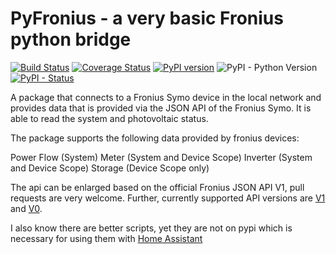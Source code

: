# PyFronius - a very basic Fronius python bridge
[![Build Status](https://travis-ci.com/nielstron/pyfronius.svg?branch=master)](https://travis-ci.com/nielstron/pyfronius)
[![Coverage Status](https://coveralls.io/repos/github/nielstron/pyfronius/badge.svg?branch=master)](https://coveralls.io/github/nielstron/pyfronius?branch=master)
 [![PyPI version](https://badge.fury.io/py/PyFronius.svg)](https://pypi.org/project/pyfronius/)
 ![PyPI - Python Version](https://img.shields.io/pypi/pyversions/PyFronius.svg)
 [![PyPI - Status](https://img.shields.io/pypi/status/PyFronius.svg)](https://pypi.org/project/pyfronius/)

A package that connects to a Fronius Symo device in the local network and provides data
that is provided via the JSON API of the Fronius Symo.
It is able to read the system and photovoltaic status.

The package supports the following data provided by fronius devices:

Power Flow (System)
Meter (System and Device Scope)
Inverter (System and Device Scope)
Storage (Device Scope only) 

The api can be enlarged based on the official Fronius JSON API V1, pull requests are very welcome.
Further, currently supported API versions are [V1](https://www.fronius.com/~/downloads/Solar%20Energy/Operating%20Instructions/42%2C0410%2C2012.pdf)
and [V0](https://www.fronius.com/~/downloads/Solar%20Energy/Operating%20Instructions/42,0410,2011.pdf).

I also know there are better scripts, yet they are not on pypi which is necessary
for using them with [Home Assistant](https://www.home-assistant.io)
